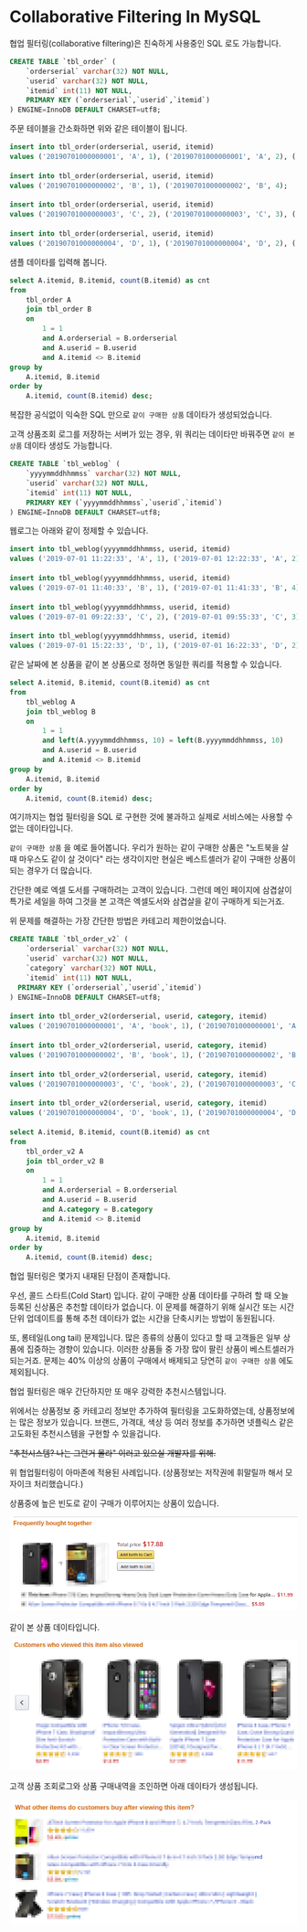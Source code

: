 # Collaborative Filtering In MySQL

협업 필터링(collaborative filtering)은 친숙하게 사용중인 SQL 로도 가능합니다.

```sql
CREATE TABLE `tbl_order` (
    `orderserial` varchar(32) NOT NULL,
    `userid` varchar(32) NOT NULL,
    `itemid` int(11) NOT NULL,
    PRIMARY KEY (`orderserial`,`userid`,`itemid`)
) ENGINE=InnoDB DEFAULT CHARSET=utf8;
```

주문 테이블을 간소화하면 위와 같은 테이블이 됩니다.

```sql
insert into tbl_order(orderserial, userid, itemid)
values ('20190701000000001', 'A', 1), ('20190701000000001', 'A', 2), ('20190701000000001', 'A', 3);

insert into tbl_order(orderserial, userid, itemid)
values ('20190701000000002', 'B', 1), ('20190701000000002', 'B', 4);

insert into tbl_order(orderserial, userid, itemid)
values ('20190701000000003', 'C', 2), ('20190701000000003', 'C', 3), ('20190701000000003', 'C', 5);

insert into tbl_order(orderserial, userid, itemid)
values ('20190701000000004', 'D', 1), ('20190701000000004', 'D', 2), ('20190701000000004', 'D', 6);
```

샘플 데이타를 입력해 봅니다.

```sql
select A.itemid, B.itemid, count(B.itemid) as cnt
from
    tbl_order A
    join tbl_order B
    on
        1 = 1
        and A.orderserial = B.orderserial
        and A.userid = B.userid
        and A.itemid <> B.itemid
group by
    A.itemid, B.itemid
order by
    A.itemid, count(B.itemid) desc;
```

복잡한 공식없이 익숙한 SQL 만으로 `같이 구매한 상품` 데이타가 생성되었습니다.

고객 상품조회 로그를 저장하는 서버가 있는 경우, 위 쿼리는 데이타만 바꿔주면 `같이 본 상품` 데이타 생성도 가능합니다.

```sql
CREATE TABLE `tbl_weblog` (
    `yyyymmddhhmmss` varchar(32) NOT NULL,
    `userid` varchar(32) NOT NULL,
    `itemid` int(11) NOT NULL,
    PRIMARY KEY (`yyyymmddhhmmss`,`userid`,`itemid`)
) ENGINE=InnoDB DEFAULT CHARSET=utf8;
```

웹로그는 아래와 같이 정제할 수 있습니다.

```sql
insert into tbl_weblog(yyyymmddhhmmss, userid, itemid)
values ('2019-07-01 11:22:33', 'A', 1), ('2019-07-01 12:22:33', 'A', 2), ('2019-07-01 13:22:33', 'A', 3);

insert into tbl_weblog(yyyymmddhhmmss, userid, itemid)
values ('2019-07-01 11:40:33', 'B', 1), ('2019-07-01 11:41:33', 'B', 4);

insert into tbl_weblog(yyyymmddhhmmss, userid, itemid)
values ('2019-07-01 09:22:33', 'C', 2), ('2019-07-01 09:55:33', 'C', 3), ('2019-07-01 09:59:33', 'C', 5);

insert into tbl_weblog(yyyymmddhhmmss, userid, itemid)
values ('2019-07-01 15:22:33', 'D', 1), ('2019-07-01 16:22:33', 'D', 2), ('2019-07-01 17:22:33', 'D', 6);
```

같은 날짜에 본 상품을 같이 본 상품으로 정하면 동일한 쿼리를 적용할 수 있습니다.

```sql
select A.itemid, B.itemid, count(B.itemid) as cnt
from
    tbl_weblog A
    join tbl_weblog B
    on
        1 = 1
        and left(A.yyyymmddhhmmss, 10) = left(B.yyyymmddhhmmss, 10)
        and A.userid = B.userid
        and A.itemid <> B.itemid
group by
    A.itemid, B.itemid
order by
    A.itemid, count(B.itemid) desc;
```

여기까지는 협업 필터링을 SQL 로 구현한 것에 불과하고 실제로 서비스에는 사용할 수 없는 데이타입니다.

`같이 구매한 상품` 을 예로 들어봅니다. 우리가 원하는 같이 구매한 상품은 "노트북을 살 때 마우스도 같이 살 것이다" 라는 생각이지만 현실은 베스트셀러가 같이 구매한 상품이 되는 경우가 더 많습니다.

간단한 예로 엑셀 도서를 구매하려는 고객이 있습니다. 그런데 메인 페이지에 삼겹살이 특가로 세일을 하여 그것을 본 고객은 엑셀도서와 삼겹살을 같이 구매하게 되는거죠.

위 문제를 해결하는 가장 간단한 방법은 카테고리 제한이었습니다.

```sql
CREATE TABLE `tbl_order_v2` (
    `orderserial` varchar(32) NOT NULL,
    `userid` varchar(32) NOT NULL,
    `category` varchar(32) NOT NULL,
    `itemid` int(11) NOT NULL,
  PRIMARY KEY (`orderserial`,`userid`,`itemid`)
) ENGINE=InnoDB DEFAULT CHARSET=utf8;

insert into tbl_order_v2(orderserial, userid, category, itemid)
values ('20190701000000001', 'A', 'book', 1), ('20190701000000001', 'A', 'book', 2), ('20190701000000001', 'A', 'food', 3);

insert into tbl_order_v2(orderserial, userid, category, itemid)
values ('20190701000000002', 'B', 'book', 1), ('20190701000000002', 'B', 'food', 4);

insert into tbl_order_v2(orderserial, userid, category, itemid)
values ('20190701000000003', 'C', 'book', 2), ('20190701000000003', 'C', 'food', 3), ('20190701000000003', 'C', 'food', 5);

insert into tbl_order_v2(orderserial, userid, category, itemid)
values ('20190701000000004', 'D', 'book', 1), ('20190701000000004', 'D', 'book', 2), ('20190701000000004', 'D', 'food', 6);

select A.itemid, B.itemid, count(B.itemid) as cnt
from
    tbl_order_v2 A
    join tbl_order_v2 B
    on
        1 = 1
        and A.orderserial = B.orderserial
        and A.userid = B.userid
        and A.category = B.category
        and A.itemid <> B.itemid
group by
    A.itemid, B.itemid
order by
    A.itemid, count(B.itemid) desc;
```

협업 필터링은 몇가지 내재된 단점이 존재합니다.

우선, 콜드 스타트(Cold Start) 입니다.
같이 구매한 상품 데이타를 구하려 할 때 오늘 등록된 신상품은 추천할 데이타가 없습니다.
이 문제를 해결하기 위해 실시간 또는 시간단위 업데이트를 통해 추천 데이타가 없는 시간을 단축시키는 방법이 동원됩니다.

또, 롱테일(Long tail) 문제입니다.
많은 종류의 상품이 있다고 할 때 고객들은 일부 상품에 집중하는 경향이 있습니다.
이러한 상품들 중 가장 많이 팔린 상품이 베스트셀러가 되는거죠.
문제는 40% 이상의 상품이 구매에서 배제되고 당연히 `같이 구매한 상품` 에도 제외됩니다.

협업 필터링은 매우 간단하지만 또 매우 강력한 추천시스템입니다.

위에서는 상품정보 중 카테고리 정보만 추가하여 필터링을 고도화하였는데, 상품정보에는 많은 정보가 있습니다.
브랜드, 가격대, 색상 등 여러 정보를 추가하면 넷플릭스 같은 고도화된 추천시스템을 구현할 수 있을겁니다.

~~"추천시스템? 나는 그런거 몰라" 이러고 있으실 개발자를 위해.~~

위 협업필터링이 아마존에 적용된 사례입니다.
(상품정보는 저작권에 휘말릴까 해서 모자이크 처리했습니다.)

상품중에 높은 빈도로 같이 구매가 이루어지는 상품이 있습니다.

![freq](./freq.png)

같이 본 상품 데이타입니다.

![view](./view.png)

고객 상품 조회로그와 상품 구매내역을 조인하면 아래 데이타가 생성됩니다.

![view-buy](./view-buy.png)
